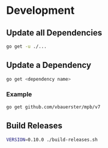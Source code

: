 # Development

## Update all Dependencies

```sh
go get -u ./...
```

## Update a Dependency

```sh
go get <dependency name>
```

### Example

```sh
go get github.com/vbauerster/mpb/v7
```

## Build Releases

```sh
VERSION=0.10.0 ./build-releases.sh
```